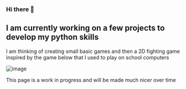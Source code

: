 ### Hi there 👋

## I am currently working on a few projects to develop my python skills

I am thinking of creating small basic games and then a 2D fighting game inspired by the game below that I used to play on school computers

![image](https://github.com/DanielAnthonyJones/DanielAnthonyJones/assets/156261995/b525fbe1-c3f6-4e82-8cb6-dcb79779c2b2)

This page is a work in progress and will be made much nicer over time
